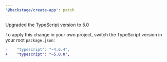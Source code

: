 ```yaml
---
'@backstage/create-app': patch
---
```


Upgraded the TypeScript version to 5.0

To apply this change in your own project, switch the TypeScript version in your root `package.json`:

```diff
-    "typescript": "~4.6.4",
+    "typescript": "~5.0.0",
```
